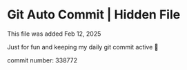 # Git Auto Commit | Hidden File

This file was added Feb 12, 2025

Just for fun and keeping my daily git commit active 🤪

commit number: 338772
